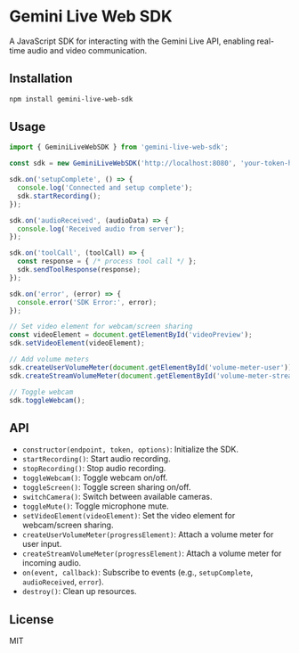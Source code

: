 # Gemini Live Web SDK

A JavaScript SDK for interacting with the Gemini Live API, enabling real-time audio and video communication.

## Installation

```bash
npm install gemini-live-web-sdk
```

## Usage

```javascript
import { GeminiLiveWebSDK } from 'gemini-live-web-sdk';

const sdk = new GeminiLiveWebSDK('http://localhost:8080', 'your-token-here');

sdk.on('setupComplete', () => {
  console.log('Connected and setup complete');
  sdk.startRecording();
});

sdk.on('audioReceived', (audioData) => {
  console.log('Received audio from server');
});

sdk.on('toolCall', (toolCall) => {
  const response = { /* process tool call */ };
  sdk.sendToolResponse(response);
});

sdk.on('error', (error) => {
  console.error('SDK Error:', error);
});

// Set video element for webcam/screen sharing
const videoElement = document.getElementById('videoPreview');
sdk.setVideoElement(videoElement);

// Add volume meters
sdk.createUserVolumeMeter(document.getElementById('volume-meter-user'));
sdk.createStreamVolumeMeter(document.getElementById('volume-meter-stream'));

// Toggle webcam
sdk.toggleWebcam();
```

## API

* `constructor(endpoint, token, options)`: Initialize the SDK.
* `startRecording()`: Start audio recording.
* `stopRecording()`: Stop audio recording.
* `toggleWebcam()`: Toggle webcam on/off.
* `toggleScreen()`: Toggle screen sharing on/off.
* `switchCamera()`: Switch between available cameras.
* `toggleMute()`: Toggle microphone mute.
* `setVideoElement(videoElement)`: Set the video element for webcam/screen sharing.
* `createUserVolumeMeter(progressElement)`: Attach a volume meter for user input.
* `createStreamVolumeMeter(progressElement)`: Attach a volume meter for incoming audio.
* `on(event, callback)`: Subscribe to events (e.g., `setupComplete`, `audioReceived`, `error`).
* `destroy()`: Clean up resources.

## License

MIT
